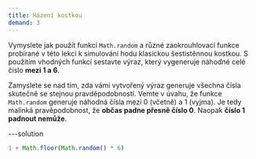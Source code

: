 ```yaml
---
title: Házení kostkou
demand: 3
---
```


Vymyslete jak použít funkci `Math.random` a různé zaokrouhlovací funkce probírané v této lekci k simulování hodu klasickou šestistěnnou kostkou. S použitím vhodných funkcí sestavte výraz, který vygeneruje náhodné celé číslo **mezi 1 a 6**.

Zamyslete se nad tím, zda vámi vytvořený výraz generuje všechna čísla skutečně se stejnou pravděpodobností. Vemte v úvahu, že funkce `Math.random` generuje náhodná čísla mezi 0 (včetně) a 1 (vyjma). Je tedy malinká pravěpodobnost, že **občas padne přesně číslo 0**. Naopak **číslo 1 padnout nemůže**.

---solution

```js
1 + Math.floor(Math.random() * 6)
```
